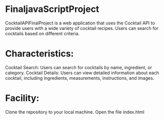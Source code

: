 # FinaljavaScriptProject

CocktailAPIFinalProject is a web application that uses the Cocktail API to provide users with a wide variety of cocktail recipes. Users can search for cocktails based on different criteria.

# Characteristics:

Cocktail Search: Users can search for cocktails by name, ingredient, or category.
Cocktail Details: Users can view detailed information about each cocktail, including ingredients, measurements, instructions, and images.

# Facility:

Clone the repository to your local machine.
Open the file index.html
